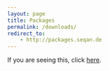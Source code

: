 ```yaml
---
layout: page
title: Packages
permalink: /downloads/
redirect_to:
    - http://packages.seqan.de
---
```

If you are seeing this, click [here](http://packages.seqan.de).